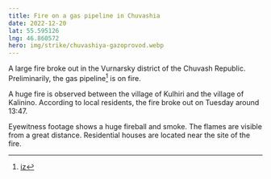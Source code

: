 ```yaml
---
title: Fire on a gas pipeline in Chuvashia
date: 2022-12-20
lat: 55.595126
lng: 46.860572
hero: img/strike/chuvashiya-gazoprovod.webp
---
```


A large fire broke out in the Vurnarsky district of the Chuvash Republic. Preliminarily, the gas pipeline[^1] is on fire.

A huge fire is observed between the village of Kulhiri and the village of Kalinino. According to local residents, the fire broke out on Tuesday around 13:47.

Eyewitness footage shows a huge fireball and smoke. The flames are visible from a great distance. Residential houses are located near the site of the fire.

[^1]: [iz](https://iz.ru/1443620/2022-12-20/pozhar-na-gazoprovode-proizoshel-okolo-sela-kalinino-v-chuvashii)
